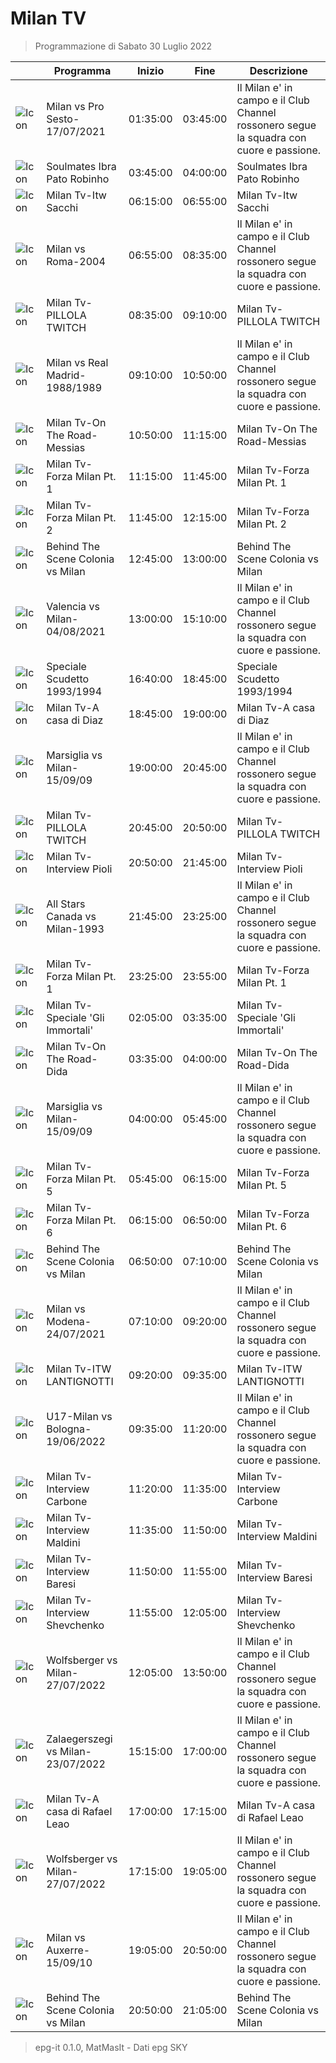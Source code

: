 # Milan TV
> Programmazione di Sabato 30 Luglio 2022

||Programma|Inizio|Fine|Descrizione|
|---|---|---|---|---|
|![Icon](https://guidatv.sky.it/uuid/SportCalcio_Cover_JgZRMKTlp.png)|Milan vs Pro Sesto-17/07/2021|01:35:00|03:45:00|Il Milan e&#039; in campo e il Club Channel rossonero segue la squadra con cuore e passione.
|![Icon](https://guidatv.sky.it/uuid/SportCalcio_Cover_JgZRMKTlp.png)|Soulmates Ibra Pato Robinho|03:45:00|04:00:00|Soulmates Ibra Pato Robinho
|![Icon](https://guidatv.sky.it/uuid/SportCalcio_Cover_JgZRMKTlp.png)|Milan Tv-Itw Sacchi|06:15:00|06:55:00|Milan Tv-Itw Sacchi
|![Icon](https://guidatv.sky.it/uuid/SportCalcio_Cover_JgZRMKTlp.png)|Milan vs Roma-2004|06:55:00|08:35:00|Il Milan e&#039; in campo e il Club Channel rossonero segue la squadra con cuore e passione.
|![Icon](https://guidatv.sky.it/uuid/SportCalcio_Cover_JgZRMKTlp.png)|Milan Tv-PILLOLA TWITCH|08:35:00|09:10:00|Milan Tv-PILLOLA TWITCH
|![Icon](https://guidatv.sky.it/uuid/SportCalcio_Cover_JgZRMKTlp.png)|Milan vs Real Madrid-1988/1989|09:10:00|10:50:00|Il Milan e&#039; in campo e il Club Channel rossonero segue la squadra con cuore e passione.
|![Icon](https://guidatv.sky.it/uuid/SportCalcio_Cover_JgZRMKTlp.png)|Milan Tv-On The Road-Messias|10:50:00|11:15:00|Milan Tv-On The Road-Messias
|![Icon](https://guidatv.sky.it/uuid/SportCalcio_Cover_JgZRMKTlp.png)|Milan Tv-Forza Milan Pt. 1|11:15:00|11:45:00|Milan Tv-Forza Milan Pt. 1
|![Icon](https://guidatv.sky.it/uuid/SportCalcio_Cover_JgZRMKTlp.png)|Milan Tv-Forza Milan Pt. 2|11:45:00|12:15:00|Milan Tv-Forza Milan Pt. 2
|![Icon](https://guidatv.sky.it/uuid/SportCalcio_Cover_JgZRMKTlp.png)|Behind The Scene Colonia vs Milan|12:45:00|13:00:00|Behind The Scene Colonia vs Milan
|![Icon](https://guidatv.sky.it/uuid/SportCalcio_Cover_JgZRMKTlp.png)|Valencia vs Milan-04/08/2021|13:00:00|15:10:00|Il Milan e&#039; in campo e il Club Channel rossonero segue la squadra con cuore e passione.
|![Icon](https://guidatv.sky.it/uuid/SportCalcio_Cover_JgZRMKTlp.png)|Speciale Scudetto 1993/1994|16:40:00|18:45:00|Speciale Scudetto 1993/1994
|![Icon](https://guidatv.sky.it/uuid/SportCalcio_Cover_JgZRMKTlp.png)|Milan Tv-A casa di Diaz|18:45:00|19:00:00|Milan Tv-A casa di Diaz
|![Icon](https://guidatv.sky.it/uuid/SportCalcio_Cover_JgZRMKTlp.png)|Marsiglia vs Milan-15/09/09|19:00:00|20:45:00|Il Milan e&#039; in campo e il Club Channel rossonero segue la squadra con cuore e passione.
|![Icon](https://guidatv.sky.it/uuid/SportCalcio_Cover_JgZRMKTlp.png)|Milan Tv-PILLOLA TWITCH|20:45:00|20:50:00|Milan Tv-PILLOLA TWITCH
|![Icon](https://guidatv.sky.it/uuid/SportCalcio_Cover_JgZRMKTlp.png)|Milan Tv-Interview Pioli|20:50:00|21:45:00|Milan Tv-Interview Pioli
|![Icon](https://guidatv.sky.it/uuid/SportCalcio_Cover_JgZRMKTlp.png)|All Stars Canada vs Milan-1993|21:45:00|23:25:00|Il Milan e&#039; in campo e il Club Channel rossonero segue la squadra con cuore e passione.
|![Icon](https://guidatv.sky.it/uuid/SportCalcio_Cover_JgZRMKTlp.png)|Milan Tv-Forza Milan Pt. 1|23:25:00|23:55:00|Milan Tv-Forza Milan Pt. 1
|![Icon](https://guidatv.sky.it/uuid/SportCalcio_Cover_JgZRMKTlp.png)|Milan Tv-Speciale &#039;Gli Immortali&#039;|02:05:00|03:35:00|Milan Tv-Speciale &#039;Gli Immortali&#039;
|![Icon](https://guidatv.sky.it/uuid/SportCalcio_Cover_JgZRMKTlp.png)|Milan Tv-On The Road-Dida|03:35:00|04:00:00|Milan Tv-On The Road-Dida
|![Icon](https://guidatv.sky.it/uuid/SportCalcio_Cover_JgZRMKTlp.png)|Marsiglia vs Milan-15/09/09|04:00:00|05:45:00|Il Milan e&#039; in campo e il Club Channel rossonero segue la squadra con cuore e passione.
|![Icon](https://guidatv.sky.it/uuid/SportCalcio_Cover_JgZRMKTlp.png)|Milan Tv-Forza Milan Pt. 5|05:45:00|06:15:00|Milan Tv-Forza Milan Pt. 5
|![Icon](https://guidatv.sky.it/uuid/SportCalcio_Cover_JgZRMKTlp.png)|Milan Tv-Forza Milan Pt. 6|06:15:00|06:50:00|Milan Tv-Forza Milan Pt. 6
|![Icon](https://guidatv.sky.it/uuid/SportCalcio_Cover_JgZRMKTlp.png)|Behind The Scene Colonia vs Milan|06:50:00|07:10:00|Behind The Scene Colonia vs Milan
|![Icon](https://guidatv.sky.it/uuid/SportCalcio_Cover_JgZRMKTlp.png)|Milan vs Modena-24/07/2021|07:10:00|09:20:00|Il Milan e&#039; in campo e il Club Channel rossonero segue la squadra con cuore e passione.
|![Icon](https://guidatv.sky.it/uuid/SportCalcio_Cover_JgZRMKTlp.png)|Milan Tv-ITW LANTIGNOTTI|09:20:00|09:35:00|Milan Tv-ITW LANTIGNOTTI
|![Icon](https://guidatv.sky.it/uuid/SportCalcio_Cover_JgZRMKTlp.png)|U17-Milan vs Bologna-19/06/2022|09:35:00|11:20:00|Il Milan e&#039; in campo e il Club Channel rossonero segue la squadra con cuore e passione.
|![Icon](https://guidatv.sky.it/uuid/SportCalcio_Cover_JgZRMKTlp.png)|Milan Tv-Interview Carbone|11:20:00|11:35:00|Milan Tv-Interview Carbone
|![Icon](https://guidatv.sky.it/uuid/SportCalcio_Cover_JgZRMKTlp.png)|Milan Tv-Interview Maldini|11:35:00|11:50:00|Milan Tv-Interview Maldini
|![Icon](https://guidatv.sky.it/uuid/SportCalcio_Cover_JgZRMKTlp.png)|Milan Tv-Interview Baresi|11:50:00|11:55:00|Milan Tv-Interview Baresi
|![Icon](https://guidatv.sky.it/uuid/SportCalcio_Cover_JgZRMKTlp.png)|Milan Tv-Interview Shevchenko|11:55:00|12:05:00|Milan Tv-Interview Shevchenko
|![Icon](https://guidatv.sky.it/uuid/SportCalcio_Cover_JgZRMKTlp.png)|Wolfsberger vs Milan-27/07/2022|12:05:00|13:50:00|Il Milan e&#039; in campo e il Club Channel rossonero segue la squadra con cuore e passione.
|![Icon](https://guidatv.sky.it/uuid/SportCalcio_Cover_JgZRMKTlp.png)|Zalaegerszegi vs Milan-23/07/2022|15:15:00|17:00:00|Il Milan e&#039; in campo e il Club Channel rossonero segue la squadra con cuore e passione.
|![Icon](https://guidatv.sky.it/uuid/SportCalcio_Cover_JgZRMKTlp.png)|Milan Tv-A casa di Rafael Leao|17:00:00|17:15:00|Milan Tv-A casa di Rafael Leao
|![Icon](https://guidatv.sky.it/uuid/SportCalcio_Cover_JgZRMKTlp.png)|Wolfsberger vs Milan-27/07/2022|17:15:00|19:05:00|Il Milan e&#039; in campo e il Club Channel rossonero segue la squadra con cuore e passione.
|![Icon](https://guidatv.sky.it/uuid/SportCalcio_Cover_JgZRMKTlp.png)|Milan vs Auxerre-15/09/10|19:05:00|20:50:00|Il Milan e&#039; in campo e il Club Channel rossonero segue la squadra con cuore e passione.
|![Icon](https://guidatv.sky.it/uuid/SportCalcio_Cover_JgZRMKTlp.png)|Behind The Scene Colonia vs Milan|20:50:00|21:05:00|Behind The Scene Colonia vs Milan



 > epg-it 0.1.0, MatMasIt - Dati epg SKY